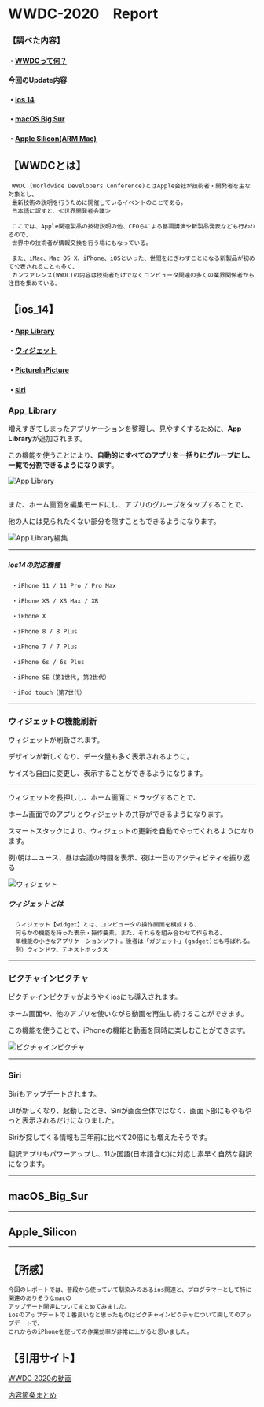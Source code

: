 # WWDC-2020　Report

### 【調べた内容】
#### ・[WWDCって何？](#WWDCとは)
#### **今回のUpdate内容**
#### ・[ios 14](#ios_14)
#### ・[macOS Big Sur](#macOS_Big_Sur)
#### ・[Apple Silicon(ARM Mac)](#Apple_Silicon)
  
## 【WWDCとは】
     WWDC (Worldwide Developers Conference)とはApple会社が技術者・開発者を主な対象とし、
     最新技術の説明を行うために開催しているイベントのことである。
     日本語に訳すと、≪世界開発者会議≫
     
     ここでは、Apple関連製品の技術説明の他、CEOらによる基調講演や新製品発表なども行われるので、
     世界中の技術者が情報交換を行う場にもなっている。
     
     また、iMac、Mac OS X、iPhone、iOSといった、世間をにぎわすことになる新製品が初めて公表されることも多く、
     カンファレンス(WWDC)の内容は技術者だけでなくコンピュータ関連の多くの業界関係者から注目を集めている。
     
## 【ios_14】

#### ・[App Library](#App_Library)
#### ・[ウィジェット](#ウィジェットの機能刷新)
#### ・[PictureInPicture](#ピクチャインピクチャ)
#### ・[siri](#Siri)

### App_Library 
増えすぎてしまったアプリケーションを整理し、見やすくするために、**App Library**が追加されます。

この機能を使うことにより、**自動的にすべてのアプリを一括りにグループにし、一覧で分割できるようになります**。

![App Library](https://assets.media-platform.com/gizmodo/dist/images/2020/06/23/ww202.jpg)

--------------------------------------------------

また、ホーム画面を編集モードにし、アプリのグループをタップすることで、

他の人には見られたくない部分を隠すこともできるようになります。

![App Library編集](https://assets.media-platform.com/gizmodo/dist/images/2020/06/23/200623-0080-w1280.jpg)

--------------------------------------------------
##### ios14の対応機種
     ・iPhone 11 / 11 Pro / Pro Max

     ・iPhone XS / XS Max / XR

     ・iPhone X

     ・iPhone 8 / 8 Plus

     ・iPhone 7 / 7 Plus

     ・iPhone 6s / 6s Plus

     ・iPhone SE（第1世代, 第2世代）

     ・iPod touch（第7世代）
     
--------------------------------------------------     
### ウィジェットの機能刷新
ウィジェットが刷新されます。

デザインが新しくなり、データ量も多く表示されるように。

サイズも自由に変更し、表示することができるようになります。

--------------------------------------------------

ウィジェットを長押しし、ホーム画面にドラッグすることで、

ホーム画面でのアプリとウィジェットの共存ができるようになります。

スマートスタックにより、ウィジェットの更新を自動でやってくれるようになります。

例)朝はニュース、昼は会議の時間を表示、夜は一日のアクティビティを振り返る

![ウィジェット](https://assets.media-platform.com/gizmodo/dist/images/2020/06/23/200623-0102-w1280.jpg)

##### ウィジェットとは
      ウィジェット【widget】とは、コンピュータの操作画面を構成する、
      何らかの機能を持った表示・操作要素。また、それらを組み合わせて作られる、
      単機能の小さなアプリケーションソフト。後者は「ガジェット」(gadget)とも呼ばれる。
      例）ウィンドウ、テキストボックス

--------------------------------------------------
### ピクチャインピクチャ
ピクチャインピクチャがようやくiosにも導入されます。

ホーム画面や、他のアプリを使いながら動画を再生し続けることができます。

この機能を使うことで、iPhoneの機能と動画を同時に楽しむことができます。

![ピクチャインピクチャ](https://assets.media-platform.com/gizmodo/dist/images/2020/06/23/200623-0106-w1280.jpg)
     
--------------------------------------------------
### Siri
Siriもアップデートされます。

UIが新しくなり、起動したとき、Siriが画面全体ではなく、画面下部にもやもやっと表示されるだけになりました。

Siriが探してくる情報も三年前に比べて20倍にも増えたそうです。

翻訳アプリもパワーアップし、11か国語(日本語含む)に対応し素早く自然な翻訳になります。

--------------------------------------------------
## macOS_Big_Sur

--------------------------------------------------
## Apple_Silicon

--------------------------------------------------

     
## 【所感】
    今回のレポートでは、普段から使っていて馴染みのあるios関連と、プログラマーとして特に関連のありそうなmacの
    アップデート関連についてまとめてみました。
    iosのアップデートで１番良いなと思ったものはピクチャインピクチャについて関してのアップデートで、
    これからのiPhoneを使っての作業効率が非常に上がると思いました。
    
## 【引用サイト】
[WWDC 2020の動画](https://www.youtube.com/watch?v=GEZhD3J89ZE&feature=youtu.be)

[内容箇条まとめ](https://www.gizmodo.jp/2020/06/wwdc20-realtime.html)
 
